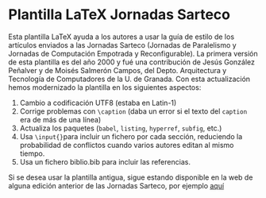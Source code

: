 # Plantilla LaTeX Jornadas Sarteco

Esta plantilla LaTeX ayuda a los autores a usar la guía de estilo de los artículos enviados a las Jornadas Sarteco (Jornadas de Paralelismo y Jornadas de Computación Empotrada y Reconfigurable). La primera versión de esta plantilla es del año 2000 y fué una contribución de Jesús González Peñalver y de Moisés Salmerón Campos, del Depto. Arquitectura y Tecnología de Computadores de la U. de Granada. Con esta actualización hemos modernizado la plantilla en los siguientes aspectos:

1. Cambio a codificación UTF8 (estaba en Latin-1)
2. Corrige problemas con `\caption` (daba un error si el texto del `caption` era de más de una línea)
3. Actualiza los paquetes (`babel`, `listing`, `hyperref`, `subfig`, etc.)
4. Usa `\input{}`para incluir un fichero por cada sección, reduciendo la probabilidad de conflictos cuando varios autores editan al mismo tiempo.
5. Usa un fichero biblio.bib para incluir las referencias.

Si se desea usar la plantilla antigua, sigue estando disponible en la web de alguna edición anterior de las Jornadas Sarteco, por ejemplo [aquí](http://www.jornadassarteco.org/?anyo=2020&page_id=394&pagina=cont_norm.html&simposio=jp2020)

